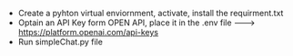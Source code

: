 - Create a pyhton virtual enviornment, activate, install the requirment.txt
- Optain an API Key form OPEN API, place it in the .env file ---> https://platform.openai.com/api-keys
- Run simpleChat.py file


